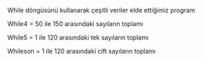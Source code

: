 While döngüsünü kullanarak çeşitli veriler elde ettiğimiz program

While4 = 50 ile 150 arasındaki sayıların toplamı

While5 = 1 ile 120 arasındaki tek sayıların toplamı

Whileson = 1 ile 120 arasındaki cift sayıların toplamı

